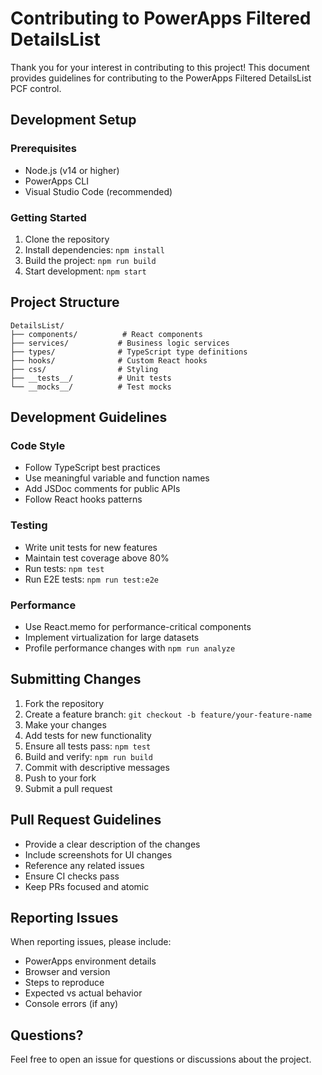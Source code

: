 # Contributing to PowerApps Filtered DetailsList

Thank you for your interest in contributing to this project! This document provides guidelines for contributing to the PowerApps Filtered DetailsList PCF control.

## Development Setup

### Prerequisites
- Node.js (v14 or higher)
- PowerApps CLI
- Visual Studio Code (recommended)

### Getting Started
1. Clone the repository
2. Install dependencies: `npm install`
3. Build the project: `npm run build`
4. Start development: `npm start`

## Project Structure

```
DetailsList/
├── components/          # React components
├── services/           # Business logic services
├── types/              # TypeScript type definitions
├── hooks/              # Custom React hooks
├── css/                # Styling
├── __tests__/          # Unit tests
└── __mocks__/          # Test mocks
```

## Development Guidelines

### Code Style
- Follow TypeScript best practices
- Use meaningful variable and function names
- Add JSDoc comments for public APIs
- Follow React hooks patterns

### Testing
- Write unit tests for new features
- Maintain test coverage above 80%
- Run tests: `npm test`
- Run E2E tests: `npm run test:e2e`

### Performance
- Use React.memo for performance-critical components
- Implement virtualization for large datasets
- Profile performance changes with `npm run analyze`

## Submitting Changes

1. Fork the repository
2. Create a feature branch: `git checkout -b feature/your-feature-name`
3. Make your changes
4. Add tests for new functionality
5. Ensure all tests pass: `npm test`
6. Build and verify: `npm run build`
7. Commit with descriptive messages
8. Push to your fork
9. Submit a pull request

## Pull Request Guidelines

- Provide a clear description of the changes
- Include screenshots for UI changes
- Reference any related issues
- Ensure CI checks pass
- Keep PRs focused and atomic

## Reporting Issues

When reporting issues, please include:
- PowerApps environment details
- Browser and version
- Steps to reproduce
- Expected vs actual behavior
- Console errors (if any)

## Questions?

Feel free to open an issue for questions or discussions about the project.
